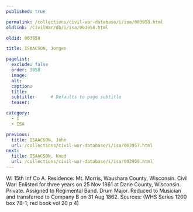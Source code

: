 ```yaml
---
published: true

permalink: /collections/civil-war-database/i/isa/003958.html
oldlink: /CivilWar/db/i/isa/003958.html

oldid: 003958

title: ISAACSON, Jorgen

pagelist:
  exclude: false
  order: 3958
  image: 
  alt:
  caption:
  title:
  subtitle:      # Defaults to page subtitle
  teaser:

category: 
  - I 
  - ISA

previous:
  title: ISAACSON, John
  url: /collections/civil-war-database/i/isa/003957.html  
next:
  title: ISAACSON, Knud
  url: /collections/civil-war-database/i/isa/003959.html   
---
```

WI 15th Inf Co A. Residence: Mt. Morris, Waushara County, Wisconsin. Civil War: Enlisted for three years on 25 Nov 1861 at Dane County, Wisconsin. Private. Assigned to Regimental Band. Drum Major. Reduced to Musician and transferred to Company B on 31 Aug 1862. Sources: (WHS Series 1200 box 78-1; red book vol 20 p 4)